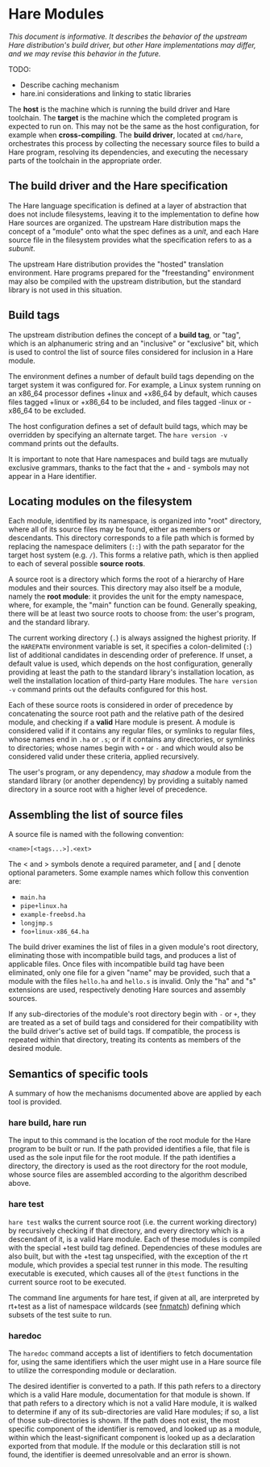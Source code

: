 # Hare Modules

*This document is informative. It describes the behavior of the upstream Hare
distribution's build driver, but other Hare implementations may differ, and we
may revise this behavior in the future.*

TODO:

- Describe caching mechanism
- hare.ini considerations and linking to static libraries

The **host** is the machine which is running the build driver and Hare
toolchain. The **target** is the machine which the completed program is expected
to run on. This may not be the same as the host configuration, for example when
**cross-compiling**. The **build driver**, located at `cmd/hare`, orchestrates
this process by collecting the necessary source files to build a Hare program,
resolving its dependencies, and executing the necessary parts of the toolchain
in the appropriate order.

## The build driver and the Hare specification

The Hare language specification is defined at a layer of abstraction that does
not include filesystems, leaving it to the implementation to define how Hare
sources are organized. The upstream Hare distribution maps the concept of a
"module" onto what the spec defines as a *unit*, and each Hare source file in
the filesystem provides what the specification refers to as a *subunit*.

The upstream Hare distribution provides the "hosted" translation environment.
Hare programs prepared for the "freestanding" environment may also be compiled
with the upstream distribution, but the standard library is not used in this
situation.

## Build tags

The upstream distribution defines the concept of a **build tag**, or "tag",
which is an alphanumeric string and an "inclusive" or "exclusive" bit, which is
used to control the list of source files considered for inclusion in a Hare
module.

The environment defines a number of default build tags depending on the target
system it was configured for. For example, a Linux system running on an x86\_64
processor defines +linux and +x86\_64 by default, which causes files tagged
+linux or +x86\_64 to be included, and files tagged -linux or -x86\_64 to be
excluded.

The host configuration defines a set of default build tags, which may be
overridden by specifying an alternate target. The `hare version -v` command
prints out the defaults.

It is important to note that Hare namespaces and build tags are mutually
exclusive grammars, thanks to the fact that the + and - symbols may not appear
in a Hare identifier.

## Locating modules on the filesystem

Each module, identified by its namespace, is organized into "root" directory,
where all of its source files may be found, either as members or descendants.
This directory corresponds to a file path which is formed by replacing the
namespace delimiters (`::`) with the path separator for the target host system
(e.g. `/`). This forms a relative path, which is then applied to each of several
possible **source roots**.

A source root is a directory which forms the root of a hierarchy of Hare modules
and their sources. This directory may also itself be a module, namely the **root
module**: it provides the unit for the empty namespace, where, for example, the
"main" function can be found. Generally speaking, there will be at least two
source roots to choose from: the user's program, and the standard library.

The current working directory (`.`) is always assigned the highest priority. If
the `HAREPATH` environment variable is set, it specifies a colon-delimited (`:`)
list of additional candidates in descending order of preference. If unset, a
default value is used, which depends on the host configuration, generally
providing at least the path to the standard library's installation location, as
well the installation location of third-party Hare modules. The `hare version
-v` command prints out the defaults configured for this host.

Each of these source roots is considered in order of precedence by concatenating
the source root path and the relative path of the desired module, and checking
if a **valid** Hare module is present. A module is considered valid if it
contains any regular files, or symlinks to regular files, whose names end in
`.ha` or `.s`; or if it contains any directories, or symlinks to directories;
whose names begin with `+` or `-` and which would also be considered valid under
these criteria, applied recursively.

The user's program, or any dependency, may *shadow* a module from the standard
library (or another dependency) by providing a suitably named directory in a
source root with a higher level of precedence.

## Assembling the list of source files

A source file is named with the following convention:

`<name>[<tags...>].<ext>`

The \< and \> symbols denote a required parameter, and \[ and \[ denote optional
parameters. Some example names which follow this convention are:

- `main.ha`
- `pipe+linux.ha`
- `example-freebsd.ha`
- `longjmp.s`
- `foo+linux-x86_64.ha`

The build driver examines the list of files in a given module's root directory,
eliminating those with incompatible build tags, and produces a list of
applicable files. Once files with incompatible build tag have been eliminated,
only one file for a given "name" may be provided, such that a module with the
files `hello.ha` and `hello.s` is invalid. Only the "ha" and "s" extensions are
used, respectively denoting Hare sources and assembly sources.

If any sub-directories of the module's root directory begin with `-` or `+`,
they are treated as a set of build tags and considered for their compatibility
with the build driver's active set of build tags. If compatible, the process is
repeated within that directory, treating its contents as members of the desired
module.

## Semantics of specific tools

A summary of how the mechanisms documented above are applied by each tool is
provided.

### hare build, hare run

The input to this command is the location of the root module for the Hare
program to be built or run. If the path provided identifies a file, that file is
used as the sole input file for the root module. If the path identifies a
directory, the directory is used as the root directory for the root module,
whose source files are assembled according to the algorithm described above.

### hare test

`hare test` walks the current source root (i.e. the current working directory)
by recursively checking if that directory, and every directory which is a
descendant of it, is a valid Hare module. Each of these modules is compiled with
the special +test build tag defined. Dependencies of these modules are also
built, but with the +test tag unspecified, with the exception of the rt module,
which provides a special test runner in this mode. The resulting executable is
executed, which causes all of the `@test` functions in the current source root
to be executed.

The command line arguments for hare test, if given at all, are interpreted by
rt+test as a list of namespace wildcards (see [fnmatch]) defining which subsets
of the test suite to run.

[fnmatch]: https://docs.harelang.org/fnmatch

### haredoc

The `haredoc` command accepts a list of identifiers to fetch documentation for,
using the same identifiers which the user might use in a Hare source file to
utilize the corresponding module or declaration.

The desired identifier is converted to a path. If this path refers to a
directory which is a valid Hare module, documentation for that module is shown.
If that path refers to a directory which is not a valid Hare module, it is
walked to determine if any of its sub-directories are valid Hare modules; if so,
a list of those sub-directories is shown. If the path does not exist, the most
specific component of the identifier is removed, and looked up as a module,
within which the least-significant component is looked up as a declaration
exported from that module. If the module or this declaration still is not found,
the identifier is deemed unresolvable and an error is shown.

